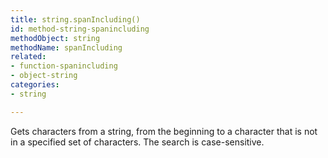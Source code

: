 ```yaml
---
title: string.spanIncluding()
id: method-string-spanincluding
methodObject: string
methodName: spanIncluding
related:
- function-spanincluding
- object-string
categories:
- string

---
```


Gets characters from a string, from the beginning to a
character that is not in a specified set of characters. The
search is case-sensitive.
